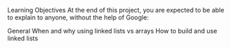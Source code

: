 Learning Objectives
At the end of this project, you are expected to be able to explain to anyone,
without the help of Google:

General
When and why using linked lists vs arrays
How to build and use linked lists